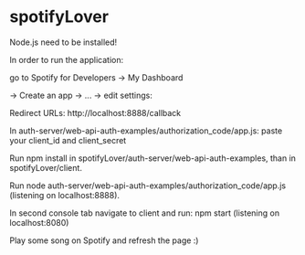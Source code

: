 # spotifyLover

Node.js need to be installed!

In order to run the application:

go to Spotify for Developers -> My Dashboard

-> Create an app -> ... -> edit settings:

Redirect URLs: http://localhost:8888/callback

In auth-server/web-api-auth-examples/authorization_code/app.js:
paste your client_id and client_secret

Run npm install in spotifyLover/auth-server/web-api-auth-examples, than in spotifyLover/client.

Run node auth-server/web-api-auth-examples/authorization_code/app.js (listening on localhost:8888).

In second console tab navigate to client and run: npm start (listening on localhost:8080)

Play some song on Spotify and refresh the page :)
